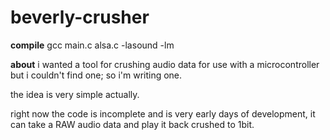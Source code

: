 beverly-crusher
===============

**compile**
gcc main.c alsa.c -lasound -lm

**about**
i wanted a tool for crushing audio data for use with a microcontroller but i couldn't find one; so i'm writing one.

the idea is very simple actually.

right now the code is incomplete and is very early days of development, it can take a RAW audio data and play it back crushed to 1bit. 

